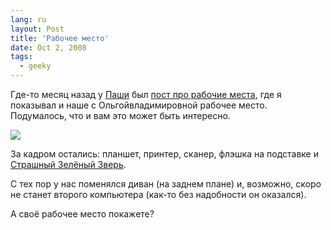 ```yaml
---
lang: ru
layout: Post
title: 'Рабочее место'
date: Oct 2, 2008
tags:
  - geeky
---
```


Где-то месяц назад у [Паши](http://pavel-kosenko.livejournal.com/) был [пост про рабочие места](http://pavel-kosenko.livejournal.com/59566.html), где я показывал и наше с Ольгойвладимировной рабочее место. Подумалось, что и вам это может быть интересно.

![](/images/blog/2008-08-30-5d-6939-artem-sapegin.jpg)

<!--more-->

За кадром остались: планшет, принтер, сканер, флэшка на подставке и [Страшный Зелёный Зверь](http://birdwatcher.ru/blog/1976).

С тех пор у нас поменялся диван (на заднем плане) и, возможно, скоро не станет второго компьютера (как-то без надобности он оказался).

А своё рабочее место покажете?
